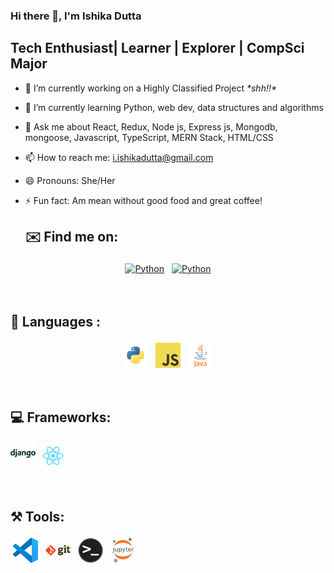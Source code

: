 ### Hi there 👋, I'm Ishika Dutta
## Tech Enthusiast| Learner | Explorer | CompSci Major
- 🔭 I’m currently working on a Highly Classified Project *\*shh!!\**

- 🌱 I’m currently learning Python, web dev, data structures and algorithms
   <!--dvd
  👯 I’m looking to collaborate on ...
  🤔 I’m looking for help with ...
  -->

      
- 💬 Ask me about React, Redux, Node js, Express js, Mongodb, mongoose, Javascript, TypeScript, MERN Stack, HTML/CSS
- 📫 How to reach me: i.ishikadutta@gmail.com
- 😄 Pronouns: She/Her
- ⚡ Fun fact: Am mean without good food and great coffee!

  ## ✉️ Find me on:

<p align="center">
 <a href="www.linkedin.com/in/ishikaa-dutta" target="_blank" rel="noopener noreferrer"> <img src="https://cdn.jsdelivr.net/npm/simple-icons@v3/icons/linkedin.svg" alt="Python" height="40" style="vertical-align:top; margin:4px"></a>
  <a href="mailto:i.ishikadutta@gmail.com"> <img src="https://cdn.jsdelivr.net/npm/simple-icons@v3/icons/gmail.svg" alt="Python" height="40" style="vertical-align:top; margin:4px"></a>
</p>
<br/>

## 🧰 Languages :
<p align="center">
<img src="https://raw.githubusercontent.com/github/explore/80688e429a7d4ef2fca1e82350fe8e3517d3494d/topics/python/python.png" alt="Python" height="40" style="vertical-align:top; margin:4px">
<img src="https://raw.githubusercontent.com/github/explore/80688e429a7d4ef2fca1e82350fe8e3517d3494d/topics/javascript/javascript.png" alt="Javascript" height="40" style="vertical-align:top; margin:4px">
  <img  alt="Java" height="40" src="https://raw.githubusercontent.com/github/explore/80688e429a7d4ef2fca1e82350fe8e3517d3494d/topics/java/java.png" style="vertical-align:top; margin:4px" />
  
</p>
<br/>

## 💻 Frameworks:
<p>
  <img  height="40" src="https://raw.githubusercontent.com/github/explore/80688e429a7d4ef2fca1e82350fe8e3517d3494d/topics/django/django.png"style="vertical-align:top; margin:4px>
<img  height="40" src="https://raw.githubusercontent.com/github/explore/80688e429a7d4ef2fca1e82350fe8e3517d3494d/topics/nodejs/nodejs.png" style="vertical-align:top; margin:4px" />
<img  height="40" src="https://raw.githubusercontent.com/github/explore/80688e429a7d4ef2fca1e82350fe8e3517d3494d/topics/react/react.png" style="vertical-align:top; margin:4px"> 
</p>
<br/>

## ⚒️ Tools:
<p>
  <img src="https://raw.githubusercontent.com/github/explore/80688e429a7d4ef2fca1e82350fe8e3517d3494d/topics/visual-studio-code/visual-studio-code.png" alt="VS Code" height="40" style="vertical-align:top; margin:4px">
  <img height="40" src="https://raw.githubusercontent.com/github/explore/80688e429a7d4ef2fca1e82350fe8e3517d3494d/topics/git/git.png" style="vertical-align:top; margin:4px">
  <img alt="Terminal" height="40" src="https://raw.githubusercontent.com/github/explore/80688e429a7d4ef2fca1e82350fe8e3517d3494d/topics/terminal/terminal.png" style="vertical-align:top; margin:4px"/>
  <img  height="40" src="https://raw.githubusercontent.com/github/explore/80688e429a7d4ef2fca1e82350fe8e3517d3494d/topics/jupyter-notebook/jupyter-notebook.png" style="vertical-align:top; margin:4px">
<br/ >
</p>




<!-- [![Ishika's GitHub stats](https://github-readme-stats.vercel.app/api?username=I-Ishika-012)](https://github.com/anuraghazra/github-readme-stats)

**I-Ishika-012/I-Ishika-012** is a ✨ _special_ ✨ repository because its `README.md` (this file) appears on your GitHub profile.

Here are some ideas to get you started:


-->
